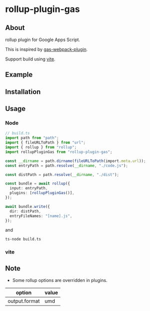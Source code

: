 # rollup-plugin-gas

## About

rollup plugin for Google Apps Script.

This is inspired by [gas-webpack-plugin](https://github.com/fossamagna/gas-webpack-plugin).

Support build using [vite](https://github.com/vitejs/vite).

## Example

## Installation

## Usage

### Node

```ts
// build.ts
import path from "path";
import { fileURLToPath } from "url";
import { rollup } from "rollup";
import rollupPluginGas from "rollup-plugin-gas";

const __dirname = path.dirname(fileURLToPath(import.meta.url));
const entryPath = path.resolve(__dirname, "./code.js");

const distPath = path.resolve(__dirname, "./dist");

const bundle = await rollup({
  input: entryPath,
  plugins: [rollupPluginGas()],
});

await bundle.write({
  dir: distPath,
  entryFileNames: "[name].js",
});
```

and

```sh
ts-node build.ts
```

### vite

## Note

- Some rollup options are overridden in plugins.

| option        | value |
| ------------- | ----- |
| output.format | umd   |

